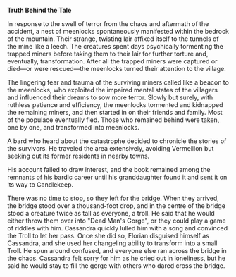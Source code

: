 **Truth Behind the Tale**

In response to the swell of terror from the chaos and aftermath of the accident, a nest of meenlocks spontaneously manifested within the bedrock of the mountain. Their strange, twisting lair affixed itself to the tunnels of the mine like a leech. The creatures spent days psychically tormenting the trapped miners before taking them to their lair for further torture and, eventually, transformation. After all the trapped miners were captured or died—or were rescued—the meenlocks turned their attention to the village.

The lingering fear and trauma of the surviving miners called like a beacon to the meenlocks, who exploited the impaired mental states of the villagers and influenced their dreams to sow more terror. Slowly but surely, with ruthless patience and efficiency, the meenlocks tormented and kidnapped the remaining miners, and then started in on their friends and family. Most of the populace eventually fled. Those who remained behind were taken, one by one, and transformed into meenlocks.

A bard who heard about the catastrophe decided to chronicle the stories of the survivors. He traveled the area extensively, avoiding Vermeillon but seeking out its former residents in nearby towns.

His account failed to draw interest, and the book remained among the remnants of his bardic career until his granddaughter found it and sent it on its way to Candlekeep.

There was no time to stop, so they left for the bridge. When they arrived, the bridge stood over a thousand-foot drop, and in the centre of the bridge stood a creature twice as tall as everyone, a troll. He said that he would either throw them over into "Dead Man's Gorge", or they could play a game of riddles with him. Cassandra quickly lulled him with a song and convinced the Troll to let her pass. Once she did so, Florian disguised himself as Cassandra, and she used her changeling ability to transform into a small Troll. He spun around confused, and everyone else ran across the bridge in the chaos. Cassandra felt sorry for him as he cried out in loneliness, but he said he would stay to fill the gorge with others who dared cross the bridge.

